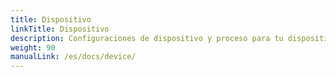 ```yaml
---
title: Dispositivo
linkTitle: Dispositivo
description: Configuraciones de dispositivo y proceso para tu dispositivo VitalControl
weight: 90
manualLink: /es/docs/device/
---
```

<script>
  window.location.href = "/es/docs/device/";
</script>
